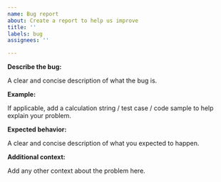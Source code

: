 ```yaml
---
name: Bug report
about: Create a report to help us improve
title: ''
labels: bug
assignees: ''

---
```


**Describe the bug:**

A clear and concise description of what the bug is.

**Example:**

If applicable, add a calculation string / test case / code sample to help explain your problem.

**Expected behavior:**

A clear and concise description of what you expected to happen.

**Additional context:**

Add any other context about the problem here.
